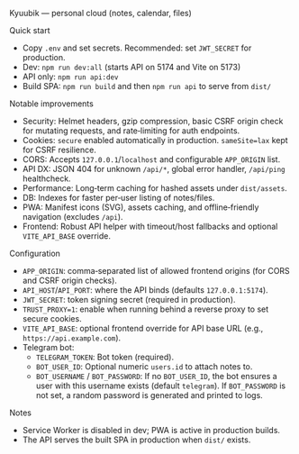 Kyuubik — personal cloud (notes, calendar, files)

Quick start

- Copy `.env` and set secrets. Recommended: set `JWT_SECRET` for production.
- Dev: `npm run dev:all` (starts API on 5174 and Vite on 5173)
- API only: `npm run api:dev`
- Build SPA: `npm run build` and then `npm run api` to serve from `dist/`

Notable improvements

- Security: Helmet headers, gzip compression, basic CSRF origin check for mutating requests, and rate‑limiting for auth endpoints.
- Cookies: `secure` enabled automatically in production. `sameSite=lax` kept for CSRF resilience.
- CORS: Accepts `127.0.0.1`/`localhost` and configurable `APP_ORIGIN` list.
- API DX: JSON 404 for unknown `/api/*`, global error handler, `/api/ping` healthcheck.
- Performance: Long‑term caching for hashed assets under `dist/assets`.
- DB: Indexes for faster per‑user listing of notes/files.
- PWA: Manifest icons (SVG), assets caching, and offline‑friendly navigation (excludes `/api`).
- Frontend: Robust API helper with timeout/host fallbacks and optional `VITE_API_BASE` override.

Configuration

- `APP_ORIGIN`: comma‑separated list of allowed frontend origins (for CORS and CSRF origin checks).
- `API_HOST`/`API_PORT`: where the API binds (defaults `127.0.0.1:5174`).
- `JWT_SECRET`: token signing secret (required in production).
- `TRUST_PROXY=1`: enable when running behind a reverse proxy to set secure cookies.
- `VITE_API_BASE`: optional frontend override for API base URL (e.g., `https://api.example.com`).
- Telegram bot:
  - `TELEGRAM_TOKEN`: Bot token (required).
  - `BOT_USER_ID`: Optional numeric `users.id` to attach notes to.
  - `BOT_USERNAME` / `BOT_PASSWORD`: If no `BOT_USER_ID`, the bot ensures a user with this username exists (default `telegram`).
    If `BOT_PASSWORD` is not set, a random password is generated and printed to logs.

Notes

- Service Worker is disabled in dev; PWA is active in production builds.
- The API serves the built SPA in production when `dist/` exists.
